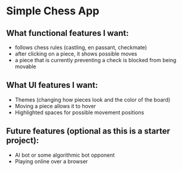 # Simple Chess App
## What functional features I want:
- follows chess rules (castling, en passant, checkmate)
- after clicking on a piece, it shows possible moves
- a piece that is currently preventing a check is blocked from being movable

## What UI features I want:
- Themes (changing how pieces look and the color of the board)
- Moving a piece allows it to hover
- Highlighted spaces for possible movement positions

## Future features (optional as this is a starter project):
- AI bot or some algorithmic bot opponent
- Playing online over a browser
